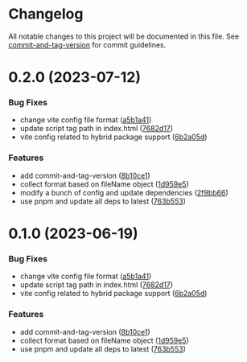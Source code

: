 # Changelog

All notable changes to this project will be documented in this file. See [commit-and-tag-version](https://github.com/absolute-version/commit-and-tag-version) for commit guidelines.

# 0.2.0 (2023-07-12)


### Bug Fixes

* change vite config file format ([a5b1a41](https://github.com/Clarkkkk/vite-vanilla-ts-lib-starter/commit/a5b1a418170290b531f633779b5efc54e7815299))
* update script tag path in index.html ([7682d17](https://github.com/Clarkkkk/vite-vanilla-ts-lib-starter/commit/7682d1724e412c11e3b4bdd177a237f019c90817))
* vite config related to hybrid package support ([6b2a05d](https://github.com/Clarkkkk/vite-vanilla-ts-lib-starter/commit/6b2a05d1f3241804edcbc6c90369852e144ff679))


### Features

* add commit-and-tag-version ([8b10ce1](https://github.com/Clarkkkk/vite-vanilla-ts-lib-starter/commit/8b10ce1ca35259b53909d4313fea79bd70bd7a21))
* collect format based on fileName object ([1d959e5](https://github.com/Clarkkkk/vite-vanilla-ts-lib-starter/commit/1d959e527f6877ce78a91ccba07437c50007a4f9))
* modify a bunch of config and update dependencies ([2f9bb66](https://github.com/Clarkkkk/vite-vanilla-ts-lib-starter/commit/2f9bb662d9ba0d80154bd8b852c9a2155b6ffd4d))
* use pnpm and update all deps to latest ([763b553](https://github.com/Clarkkkk/vite-vanilla-ts-lib-starter/commit/763b5531dd3bb8d636f8bc087b6fc150b0af08e5))



# 0.1.0 (2023-06-19)


### Bug Fixes

* change vite config file format ([a5b1a41](https://github.com/Clarkkkk/vite-vanilla-ts-lib-starter/commit/a5b1a418170290b531f633779b5efc54e7815299))
* update script tag path in index.html ([7682d17](https://github.com/Clarkkkk/vite-vanilla-ts-lib-starter/commit/7682d1724e412c11e3b4bdd177a237f019c90817))
* vite config related to hybrid package support ([6b2a05d](https://github.com/Clarkkkk/vite-vanilla-ts-lib-starter/commit/6b2a05d1f3241804edcbc6c90369852e144ff679))


### Features

* add commit-and-tag-version ([8b10ce1](https://github.com/Clarkkkk/vite-vanilla-ts-lib-starter/commit/8b10ce1ca35259b53909d4313fea79bd70bd7a21))
* collect format based on fileName object ([1d959e5](https://github.com/Clarkkkk/vite-vanilla-ts-lib-starter/commit/1d959e527f6877ce78a91ccba07437c50007a4f9))
* use pnpm and update all deps to latest ([763b553](https://github.com/Clarkkkk/vite-vanilla-ts-lib-starter/commit/763b5531dd3bb8d636f8bc087b6fc150b0af08e5))
